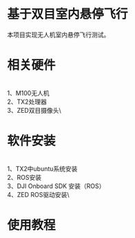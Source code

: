 # 基于双目室内悬停飞行

本项目实现无人机室内悬停飞行测试。
# 相关硬件
\
1、M100无人机\
2、TX2处理器\
3、ZED双目摄像头\
# 软件安装
\
1、TX2中ubuntu系统安装\
2、ROS安装\
3、DJI Onboard SDK 安装（ROS）\
4、ZED ROS驱动安装\

# 使用教程

